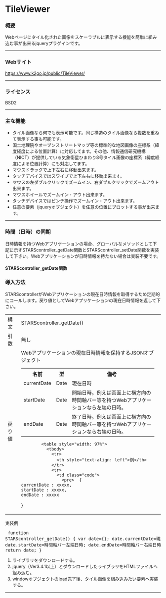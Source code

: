 # TileViewer
### 概要
Webページにタイル化された画像をスケーラブルに表示する機能を簡単に組み込む事が出来るjqueryプラグインです。

------------

### Webサイト
https://www.k2go.jp/public/TileViewer/

------------

### ライセンス

BSD2

------------

### 主な機能

- タイル画像なら何でも表示可能です。同じ構造のタイル画像なら複数を重ねて表示する事も可能です。
- 国土地理院やオープンストリートマップ等の標準的な地図画像の座標系（緯度経度による位置計算）に対応してます。その他、情報通信研究機構（NICT）が提供している気象衛星ひまわり8号タイル画像の座標系（緯度経度による位置計算）にも対応してます。
- マウスドラッグで上下左右に移動出来ます。
- タッチデバイスではスワイプで上下左右に移動出来ます。
- マウスの左ダブルクリックでズームイン、右ダブルクリックでズームアウト出来ます。
- マウスホイールでズームイン・アウト出来ます。
- タッチデバイスではピンチ操作でズームイン・アウト出来ます。
- 任意の要素（jqueryオブジェクト）を任意の位置にプロットする事が出来ます。

------------

### 時間（日時）の同期
日時情報を持つWebアプリケーションの場合、グローバルなメソッドとして下記に示すSTARScontroller_getDate関数とSTARScontroller_setDate関数を実装して下さい。Webアプリケーションが日時情報を持たない場合は実装不要です。

#### STARScontroller_getDate関数


### 導入方法
STARScontrollerがWebアプリケーションの現在日時情報を取得するため定期的にコールします。戻り値としてWebアプリケーションの現在日時情報を返して下さい。

<table>
      <tbody>
        <tr>
          <td>構文</td>
          <td>STARScontroller_getDate()</td>
        </tr>
        <tr>
          <td>引数</td>
          <td>無し</td>
        </tr>
        <tr>
          <td>戻り値</td>
          <td>
            Webアプリケーションの現在日時情報を保持するJSONオブジェクト
            <table style="width: 97%">
              <tbody>
                <tr>
                  <th>名前</th>
                  <th>型</th>
                  <th>備考</th>
                </tr>
                <tr>
                  <td>currentDate</td>
                  <td>Date</td>
                  <td>現在日時</td>
                </tr>
                <tr>
                  <td>startDate</td>
                  <td>Date</td>
                  <td>開始日時。例えば画面上に横方向の時間軸バー等を持つWebアプリケーションなら左端の日時。</td>
                </tr>
                <tr>
                  <td>endDate</td>
                  <td>Date</td>
                  <td>終了日時。例えば画面上に横方向の時間軸バー等を持つWebアプリケーションなら右端の日時。</td>
                </tr>
              </tbody>
            </table>

            <table style="width: 97%">
              <tbody>
                <tr>
                  <th style="text-align: left">例</th>
                </tr>
                <tr>
                  <td class="code">
                    <pre>  {
    currentDate : xxxxx,
    startDate : xxxxx,
    endDate : xxxxx
  }</pre>
                  </td>
                </tr>
              </tbody>
            </table>
          </td>
        </tr>
        <tr>
          <td>実装例</td>
          <td class="code">
            <pre>  function STARScontroller_getDate()
  {
    var date={};
    date.currentDate=現在日時;
    date.startDate=時間軸バー左端日時;
    date.endDate=時間軸バー右端日時;
    return date;
  }</pre>
          </td>
        </tr>
      </tbody>
    </table>

1. ライブラリをダウンロードする。
2. jquery（Ver3.4.1以上）とダウンロードしたライブラリをHTMLファイルへ組み込む。
3. windowオブジェクトのload完了後、タイル画像を組み込みたい要素へ実装する。

------------
